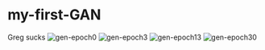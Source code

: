 # my-first-GAN
Greg sucks
![gen-epoch0](https://user-images.githubusercontent.com/37300659/138415596-8d3abeba-50cf-46a0-844b-fc5817b915bb.png)
![gen-epoch3](https://user-images.githubusercontent.com/37300659/138415614-1df56432-8abf-419c-8213-cc0215dd4d1c.png)
![gen-epoch13](https://user-images.githubusercontent.com/37300659/138415624-179adc76-3cb1-44ed-a789-d1b555b91b4b.png)
![gen-epoch30](https://user-images.githubusercontent.com/37300659/138415631-d2aed906-9cf2-43ff-839a-13bbdf068aca.png)
